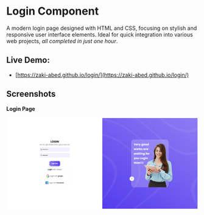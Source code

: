 # Login Component 

A modern login page designed with HTML and CSS, focusing on stylish and responsive user interface elements. Ideal for quick integration into various web projects, *all completed in just one hour*.

## Live Demo:
- [https://zaki-abed.github.io/login/](https://zaki-abed.github.io/login/)

## Screenshots
**Login Page**

![Screenshot 1](images/demo.png)

## 
